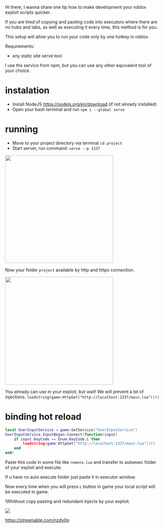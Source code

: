 
Hi there, I wanna share one tip how to make development your roblox exploit scripts quicker.

If you are tired of copying and pasting code into executors where there are no hubs and tabs, as well as executing it every time, this method is for you.

This setup will allow you to run your code only by one hotkey in roblox.

Requirements:
- any static site serve tool


I use the service from npm, but you can use any other equivalent tool of your choice.

# instalation
- Install NodeJS https://nodejs.org/en/download (if not already installed)
- Open your bash terminal and run `npm i --global serve`

# running
- Move to your project directory via terminal `cd project`
- Start server, run command: `serve --p 1337`

<img src="https://github.com/asyv3n/roblox-dev-script-env/assets/153901936/ea872183-cc56-4df0-970b-0ebe89088439" width="350">

Now your folder `project` available by http and https connection.

<img src="https://github.com/asyv3n/roblox-dev-script-env/assets/153901936/9fe647cb-de60-47a2-9d3d-ab2150783044" width="350">

You already can use in your exploit, but wait! We will prevent a lot of injections.
`loadstring(game:HttpGet("http://localhost:1337/main.lua"))()`

# binding hot reload

```lua
local UserInputService = game:GetService("UserInputService")
UserInputService.InputBegan:Connect(function(input)
    if input.KeyCode == Enum.KeyCode.L then
        loadstring(game:HttpGet("http://localhost:1337/main.lua"))()
    end
end)
```

Paste this code in some file like `remote.lua` and transfer to autoexec folder of your exploit and execute.

If u have no auto execute folder just paste it in executor window.


Now every time when you will press `L` button in game your local script will be executed in game. 

!Whithout copy pasting and redundant injects by your exploit.


![](https://github.com/asyv3n/roblox-dev-script-env/assets/153901936/7c2d34ee-82a1-492b-98bc-6075cee1ab26)

https://streamable.com/nzdy0p
